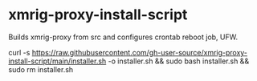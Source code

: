 # xmrig-proxy-install-script
Builds xmrig-proxy from src and configures crontab reboot job, UFW.


curl -s https://raw.githubusercontent.com/gh-user-source/xmrig-proxy-install-script/main/installer.sh -o installer.sh && sudo bash installer.sh && sudo rm installer.sh
